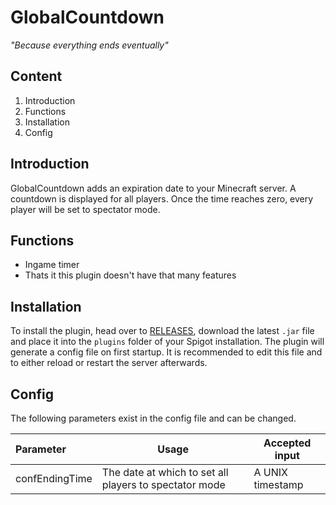 # GlobalCountdown
_"Because everything ends eventually"_

## Content
1. Introduction
2. Functions
3. Installation
4. Config

## Introduction
GlobalCountdown adds an expiration date to your Minecraft server.
A countdown is displayed for all players. Once the time reaches zero, every player will be set to spectator mode.

## Functions
- Ingame timer
- Thats it this plugin doesn't have that many features

## Installation
To install the plugin, head over to [RELEASES](https://github.com/InitialPosition/GlobalCountdown/releases), download the latest `.jar` file and place it into the `plugins` folder of your Spigot installation.
The plugin will generate a config file on first startup. It is recommended to edit this file and to either reload or restart the server afterwards.

## Config
The following parameters exist in the config file and can be changed.

| Parameter | Usage | Accepted input |
| :-------- | ----- | -------------- |
| confEndingTime | The date at which to set all players to spectator mode | A UNIX timestamp |